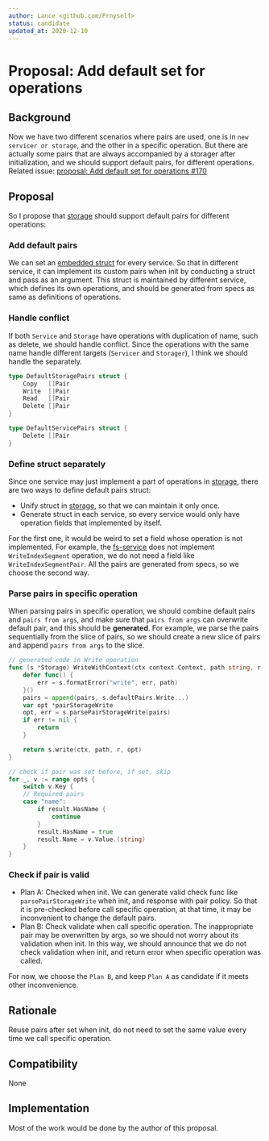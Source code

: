 ```yaml
---
author: Lance <github.com/Prnyself>
status: candidate
updated_at: 2020-12-10
---
```


# Proposal: Add default set for operations

## Background

Now we have two different scenarios where pairs are used, 
one is in `new servicer or storage`, and the other in a specific operation. 
But there are actually some pairs that are always accompanied by a storager after initialization, 
and we should support default pairs, for different operations. 
Related issue: [proposal: Add default set for operations #170]

## Proposal

So I propose that [storage] should support default pairs for different operations:

### Add default pairs

We can set an [embedded struct](#handle-conflict) for every service.
So that in different service, it can implement its custom pairs when init by conducting a struct and pass as an argument.
This struct is maintained by different service, which defines its own operations, and should be
generated from specs as same as definitions of operations.

### Handle conflict

If both `Service` and `Storage` have operations with duplication of name, such as delete,
we should handle conflict.
Since the operations with the same name handle different targets (`Servicer` and `Storager`),
I think we should handle the separately.

```go
type DefaultStoragePairs struct {
    Copy   []Pair
    Write  []Pair
    Read   []Pair
    Delete []Pair
}

type DefaultServicePairs struct {
    Delete []Pair
}
```

### Define struct separately

Since one service may just implement a part of operations in [storage],
there are two ways to define default pairs struct:

- Unify struct in [storage], so that we can maintain it only once.
- Generate struct in each service, so every service would only have operation fields that implemented by itself.

For the first one, it would be weird to set a field whose operation is not implemented.
For example, the [fs-service] does not implement `WriteIndexSegment` operation, we do not need a field like `WriteIndexSegmentPair`.
All the pairs are generated from specs, so we choose the second way.

### Parse pairs in specific operation

When parsing pairs in specific operation, we should combine default pairs and `pairs from args`,
and make sure that `pairs from args` can overwrite default pair, and this should be **generated**.
For example, we parse the pairs sequentially from the slice of pairs,
so we should create a new slice of pairs and append `pairs from args` to the slice.

```go
// generated code in Write operation
func (s *Storage) WriteWithContext(ctx context.Context, path string, r io.Reader, pairs ...Pair) (n int64, err error) {
	defer func() {
		err = s.formatError("write", err, path)
	}()
	pairs = append(pairs, s.defaultPairs.Write...)
	var opt *pairStorageWrite
	opt, err = s.parsePairStorageWrite(pairs)
	if err != nil {
		return
	}

	return s.write(ctx, path, r, opt)
}
```

```go
// check if pair was set before, if set, skip
for _, v := range opts {
	switch v.Key {
	// Required pairs
	case "name":
		if result.HasName {
			continue
		}
		result.HasName = true
		result.Name = v.Value.(string)
	}
}
```

### Check if pair is valid  

- Plan A: Checked when init. We can generate valid check func like `parsePairStorageWrite` when init,
and response with pair policy.
So that it is pre-checked before call specific operation, at that time,
it may be inconvenient to change the default pairs.
- Plan B: Check validate when call specific operation. The inappropriate pair may be overwritten by args, 
so we should not worry about its validation when init. In this way, we should announce that we do not check
validation when init, and return error when specific operation was called.

For now, we choose the `Plan B`, and keep `Plan A` as candidate if it meets other inconvenience.
 
## Rationale

Reuse pairs after set when init, do not need to set the same value every time
we call specific operation.

## Compatibility

None

## Implementation

Most of the work would be done by the author of this proposal.

[fs-service]: https://github.com/aos-dev/go-service-fs
[storage]: https://github.com/aos-dev/go-storage
[proposal: Add default set for operations #170]: https://github.com/aos-dev/go-storage/issues/170